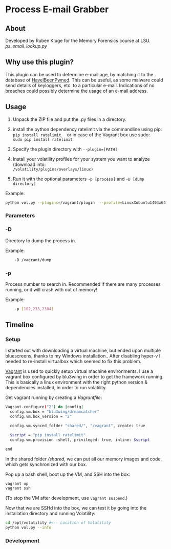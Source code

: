 # Process E-mail Grabber
## About
Developed by Ruben Kluge for the Memory Forensics course at LSU.
*ps_email_lookup.py*

## Why use this plugin?
This plugin can be used to determine e-mail age, by matching it to the database of [HaveIBeenPwned](https://haveibeenpwned.com/).
This can be useful, as some malware could send details of keyloggers, etc. to a particular e-mail. Indications of no breaches could possibly determine the usage of an e-mail address.

## Usage
1.  Unpack the ZIP file and put the .py files in a directory.
    
2.  install the python dependency ratelimit via the commandline using pip:  
    `pip install ratelimit  `
    or in case of the Vagrant box use sudo:  
   `sudo pip install ratelimit`
    
3.  Specify the plugin directory with `--plugin=[PATH]`
    
4.  Install your volatility profiles for your system you want to analyze (download into:  
    `/volatility/plu‌​gins/overlays/linux)`
    
5.  Run it with the optional parameters `-p [process]` and `-D [dump directory]`

Example:
```bash
python vol.py --plugins=/vagrant/plugin  --profile=LinuxXubuntu1404x64 -f /vagrant/NILES.lime ps_email_lookup -D /vagrant/dump
```
### Parameters
### -D 
Directory to dump the process in.

Example:
```bash
	-D /vagrant/dump
```
### -p
Process number to search in. Recommended if there are many processes running, or it will crash with out of memory!

Example:
```bash
	-p [102,233,2304]
```




## Timeline
### Setup
I started out with downloading a virtual machine, but ended upon multiple bluescreens, thanks to my Windows installation.. After disabling hyper-v I needed to re-install virtualbox which seemed to fix this problem.

[Vagrant](http://vagrantup.com) is used to quickly setup virtual machine environments.
I use a vagrant box configured by blu3wing in order to get the framework running. This is basically a linux environment with the right python version & dependencies installed, in order to run volatility.

Get vagrant running by creating a *Vagrantfile*:
```bash
Vagrant.configure("2") do |config|
  config.vm.box = "blu3wing/dreamcatcher"
  config.vm.box_version = "2"

  config.vm.synced_folder "shared/", "/vagrant", create: true

  $script = "pip install ratelimit"
  config.vm.provision :shell, privileged: true, inline: $script

end
```
In the shared folder */shared*, we can put all our memory images and code, which gets synchronized with our box.

Pop up a bash shell, boot up the VM, and SSH into the box:
```bash
vagrant up
vagrant ssh
```
(To stop the VM after development, use `vagrant suspend`.)

Now that we are SSHd into the box, we can test it by going into the installation directory and running Volatility:
```bash
cd /opt/volatility #<-- Location of Volatility
python vol.py --info
```
### Development

